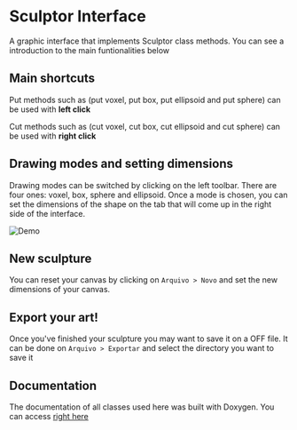 # Sculptor Interface

A graphic interface that implements Sculptor class methods. You can see a introduction to the main funtionalities below

## Main shortcuts

Put methods such as (put voxel, put box, put ellipsoid and put sphere) can be used with **left click**

Cut methods such as (cut voxel, cut box, cut ellipsoid and cut sphere) can be used with **right click**

## Drawing modes and setting dimensions

Drawing modes can be switched by clicking on the left toolbar. There are four ones: voxel, box, sphere and ellipsoid. Once a mode is chosen, you can set the dimensions of the shape on the tab that will come up in the right side of the interface.

![Demo](/assets/demo.gif)

## New sculpture

You can reset your canvas by clicking on `Arquivo > Novo` and set the new dimensions of your canvas.

## Export your art!

Once you've finished your sculpture you may want to save it on a OFF file. It can be done on `Arquivo > Exportar` and select the directory you want to save it

## Documentation

The documentation of all classes used here was built with Doxygen. You can access [right here](https://raphaelramosds.github.io/sculptor/interface/)
